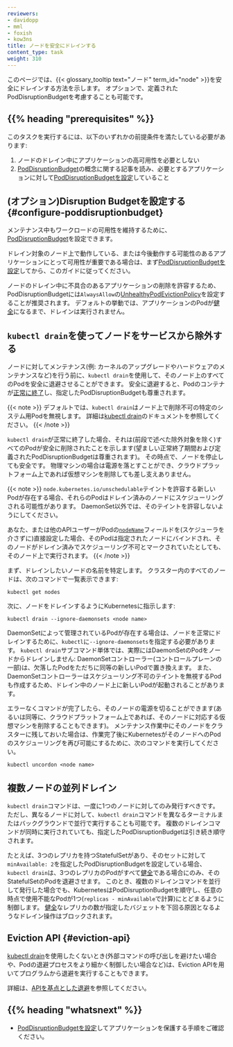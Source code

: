 ```yaml
---
reviewers:
- davidopp
- mml
- foxish
- kow3ns
title: ノードを安全にドレインする
content_type: task
weight: 310
---
```


<!-- overview -->
このページでは、{{< glossary_tooltip text="ノード" term_id="node" >}}を安全にドレインする方法を示します。
オプションで、定義されたPodDisruptionBudgetを考慮することも可能です。

## {{% heading "prerequisites" %}}

このタスクを実行するには、以下のいずれかの前提条件を満たしている必要があります:
  1. ノードのドレイン中にアプリケーションの高可用性を必要としない
  1. [PodDisruptionBudget](/ja/docs/concepts/workloads/pods/disruptions/)の概念に関する記事を読み、必要とするアプリケーションに対して[PodDisruptionBudgetを設定](/ja/docs/tasks/run-application/configure-pdb/)していること

<!-- steps -->

## (オプション)Disruption Budgetを設定する {#configure-poddisruptionbudget}

メンテナンス中もワークロードの可用性を維持するために、[PodDisruptionBudget](/ja/docs/concepts/workloads/pods/disruptions/)を設定できます。

ドレイン対象のノード上で動作している、または今後動作する可能性のあるアプリケーションにとって可用性が重要である場合は、まず[PodDisruptionBudgetを設定](/ja/docs/tasks/run-application/configure-pdb/)してから、このガイドに従ってください。

ノードのドレイン中に不具合のあるアプリケーションの削除を許容するため、PodDisruptionBudgetには`AlwaysAllow`の[UnhealthyPodEvictionPolicy](/docs/tasks/run-application/configure-pdb/#unhealthy-pod-eviction-policy)を設定することが推奨されます。
デフォルトの挙動では、アプリケーションのPodが[健全](/ja/docs/tasks/run-application/configure-pdb/#healthiness-of-a-pod)になるまで、ドレインは実行されません。

## `kubectl drain`を使ってノードをサービスから除外する

ノードに対してメンテナンス(例: カーネルのアップグレードやハードウェアのメンテナンスなど)を行う前に、`kubectl drain`を使用して、そのノード上のすべてのPodを安全に退避させることができます。
安全に退避すると、Podのコンテナが[正常に終了](/ja/docs/concepts/workloads/pods/pod-lifecycle/#pod-termination)し、指定したPodDisruptionBudgetも尊重されます。

{{< note >}}
デフォルトでは、`kubectl drain`はノード上で削除不可の特定のシステム用Podを無視します。
詳細は[kubectl drain](/docs/reference/generated/kubectl/kubectl-commands/#drain)のドキュメントを参照してください。
{{< /note >}}

`kubectl drain`が正常に終了した場合、それは(前段で述べた除外対象を除く)すべてのPodが安全に削除されたことを示します(望ましい正常終了期間および定義されたPodDisruptionBudgetは尊重されます)。
その時点で、ノードを停止しても安全です。
物理マシンの場合は電源を落とすことができ、クラウドプラットフォーム上であれば仮想マシンを削除しても差し支えありません。

{{< note >}}
`node.kubernetes.io/unschedulable`テイントを許容する新しいPodが存在する場合、それらのPodはドレイン済みのノードにスケジューリングされる可能性があります。
DaemonSet以外では、そのテイントを許容しないようにしてください。

あなた、または他のAPIユーザーがPodの[`nodeName`](/ja/docs/concepts/scheduling-eviction/assign-pod-node/#nodename)フィールドを(スケジューラを介さずに)直接設定した場合、そのPodは指定されたノードにバインドされ、そのノードがドレイン済みでスケジューリング不可とマークされていたとしても、そのノード上で実行されます。
{{< /note >}}

まず、ドレインしたいノードの名前を特定します。
クラスター内のすべてのノードは、次のコマンドで一覧表示できます:

```shell
kubectl get nodes
```

次に、ノードをドレインするようにKubernetesに指示します:

```shell
kubectl drain --ignore-daemonsets <node name>
```

DaemonSetによって管理されているPodが存在する場合は、ノードを正常にドレインするために、`kubectl`に`--ignore-daemonsets`を指定する必要があります。
`kubectl drain`サブコマンド単体では、実際にはDaemonSetのPodをノードからドレインしません:
DaemonSetコントローラー(コントロールプレーンの一部)は、欠落したPodをただちに同等の新しいPodで置き換えます。
また、DaemonSetコントローラーはスケジューリング不可のテイントを無視するPodも作成するため、ドレイン中のノード上に新しいPodが起動されることがあります。

エラーなくコマンドが完了したら、そのノードの電源を切ることができます(あるいは同等に、クラウドプラットフォーム上であれば、そのノードに対応する仮想マシンを削除することもできます)。
メンテナンス作業中にそのノードをクラスターに残しておいた場合は、作業完了後にKubernetesがそのノードへのPodのスケジューリングを再び可能にするために、次のコマンドを実行してください。

```shell
kubectl uncordon <node name>
```

## 複数ノードの並列ドレイン

`kubectl drain`コマンドは、一度に1つのノードに対してのみ発行すべきです。
ただし、異なるノードに対して、`kubectl drain`コマンドを異なるターミナルまたはバックグラウンドで並行で実行することも可能です。
複数のドレインコマンドが同時に実行されていても、指定したPodDisruptionBudgetは引き続き順守されます。

たとえば、3つのレプリカを持つStatefulSetがあり、そのセットに対して`minAvailable: 2`を指定したPodDisruptionBudgetを設定している場合、`kubectl drain`は、3つのレプリカのPodがすべて[健全](/docs/tasks/run-application/configure-pdb/#healthiness-of-a-pod)である場合にのみ、そのStatefulSetのPodを退避させます。
このとき、複数のドレインコマンドを並行して発行した場合でも、KubernetesはPodDisruptionBudgetを順守し、任意の時点で使用不能なPodが1つ(`replicas - minAvailable`で計算)にとどまるように制御します。
[健全](/docs/tasks/run-application/configure-pdb/#healthiness-of-a-pod)なレプリカの数が指定したバジェットを下回る原因となるようなドレイン操作はブロックされます。

## Eviction API {#eviction-api}

[kubectl drain](/docs/reference/generated/kubectl/kubectl-commands/#drain)を使用したくないとき(外部コマンドの呼び出しを避けたい場合や、Podの退避プロセスをより細かく制御したい場合など)は、Eviction APIを用いてプログラムから退避を実行することもできます。

詳細は、[APIを基点とした退避](/ja/docs/concepts/scheduling-eviction/api-eviction/)を参照してください。

## {{% heading "whatsnext" %}}

* [PodDisruptionBudgetを設定](/ja/docs/tasks/run-application/configure-pdb/)してアプリケーションを保護する手順をご確認ください。

